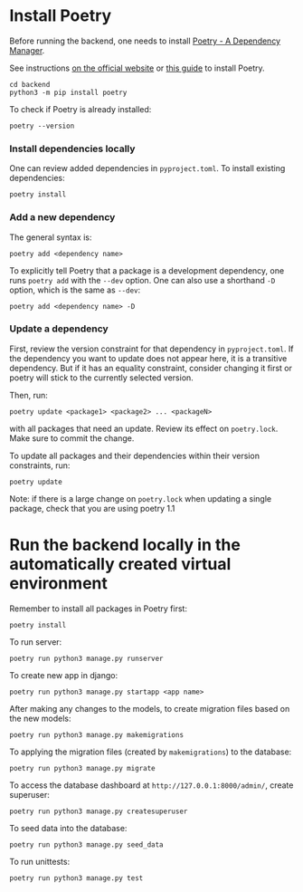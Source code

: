 # Install Poetry

Before running the backend, one needs to install [Poetry - A Dependency Manager](https://python-poetry.org/).

See instructions [on the official website](https://python-poetry.org/docs/master/#installation) or [this guide](https://realpython.com/dependency-management-python-poetry/#install-poetry-on-your-computer) to install Poetry.

```
cd backend
python3 -m pip install poetry
```

To check if Poetry is already installed:

```
poetry --version
```

### Install dependencies locally

One can review added dependencies in `pyproject.toml`. To install existing dependencies:

```
poetry install
```

### Add a new dependency

The general syntax is:

```
poetry add <dependency name>
```

To explicitly tell Poetry that a package is a development dependency, one runs `poetry add` with the `--dev` option. One can also use a shorthand `-D` option, which is the same as `--dev`:

```
poetry add <dependency name> -D
```

### Update a dependency

First, review the version constraint for that dependency in `pyproject.toml`. If the dependency you want to update does not appear here, it is a transitive dependency. But if it has an equality constraint, consider changing it first or poetry will stick to the currently selected version.

Then, run:

```
poetry update <package1> <package2> ... <packageN>
```

with all packages that need an update. Review its effect on `poetry.lock`. Make sure to commit the change.

To update all packages and their dependencies within their version constraints, run:

```
poetry update
```

Note: if there is a large change on `poetry.lock` when updating a single package, check that you are using poetry 1.1

# Run the backend locally in the automatically created virtual environment

Remember to install all packages in Poetry first:

```
poetry install
```

To run server:

```
poetry run python3 manage.py runserver
```

To create new app in django:

```
poetry run python3 manage.py startapp <app name>
```

After making any changes to the models, to create migration files based on the new models:

```
poetry run python3 manage.py makemigrations
```

To applying the migration files (created by `makemigrations`) to the database:

```
poetry run python3 manage.py migrate
```

To access the database dashboard at `http://127.0.0.1:8000/admin/`, create superuser:

```
poetry run python3 manage.py createsuperuser
```

To seed data into the database:

```
poetry run python3 manage.py seed_data
```

To run unittests:
```
poetry run python3 manage.py test
```
